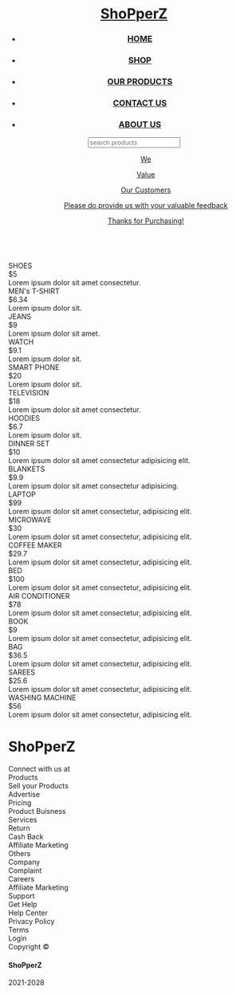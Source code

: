 
<html lang="en">
    <head>
        <meta charset="UTF-8" />
        <meta http-equiv="X-UA-Compatible" content="IE=edge" />
        <meta name="viewport" content="width=device-width, initial-scale=1.0" />
        <title>Document</title>
        <link rel="stylesheet" href="./ecommerce.css" />
        <link
            href="https://unpkg.com/ionicons@4.5.10-0/dist/css/ionicons.min.css"
            rel="stylesheet"
        />
    </head>
    <body>
        <header>
            <div class="logo"><a href="#"><h1>ShoPperZ</h1></a></div>
            <div class="menu">
                <a href=""><ion-icon name="close" class="close"></ion-icon></a>
                <ul>
                    <li><h3><a href="#" class="under">HOME</a></h3></li>
                    <li><h3><a href="#" class="under">SHOP</a></h3></li>
                    <li><h3><a href="#" class="under">OUR PRODUCTS</a></h3></li>
                    <li><h3><a href="#" class="under">CONTACT US</a></h3></li>
                    <li><h3><a href="#" class="under">ABOUT US</a></h3></li>
                </ul>
            </div>
            <div class="search">
                <a href=""
                    ><input
                        type="text"
                        placeholder="search products"
                        id="input"
                    />
                    <ion-icon class="s" name="search"></ion-icon>
                </a>
            </div>
            <div class="heading">
                <ul>
                    <ul><a href="#" class="under">We</a></ul>
                    <ul><a href="#" class="under">Value</a></ul>
                    <ul><a href="#" class="under">Our Customers</a></ul>
                    <ul><a href="#" class="under">Please do provide us with your valuable feedback</a></ul>
                    <ul><a href="#" class="under">Thanks for Purchasing!</a></ul>
                </ul>
            </div>
            <div class="heading1">
                <ion-icon name="menu" class="ham"></ion-icon>
            </div>
        </header>
        <section>
            <div class="section">
                <div class="section1">
                    <div class="img-slider">
                        <img
                            src="https://images.pexels.com/photos/6347888/pexels-photo-6347888.jpeg?auto=compress&cs=tinysrgb&dpr=2&h=750&w=1260"
                            alt=""
                            class="img"
                        />
                        <img
                            src="https://images.pexels.com/photos/3962294/pexels-photo-3962294.jpeg?auto=compress&cs=tinysrgb&dpr=2&h=750&w=1260"
                            alt=""
                            class="img"
                        />
                        <img
                            src="https://images.pexels.com/photos/2292953/pexels-photo-2292953.jpeg?auto=compress&cs=tinysrgb&dpr=2&w=500"
                            alt=""
                            class="img"
                        />
                        <img
                            src="https://images.pexels.com/photos/1229861/pexels-photo-1229861.jpeg?auto=compress&cs=tinysrgb&dpr=2&h=750&w=1260"
                            alt=""
                            class="img"
                        />
                        <img
                            src="https://images.pexels.com/photos/1598505/pexels-photo-1598505.jpeg?auto=compress&cs=tinysrgb&dpr=2&h=750&w=1260"
                            alt=""
                            class="img"
                        />
                    </div>
                </div>
                <div class="section2">
                    <div class="container">
                        <div class="items">
                            <div class="img img1">
                                <img
                                    src="https://images.pexels.com/photos/1464625/pexels-photo-1464625.jpeg?auto=compress&cs=tinysrgb&dpr=2&h=650&w=940"
                                    alt=""
                                />
                            </div>
                            <div class="name">SHOES</div>
                            <div class="price">$5</div>
                            <div class="info">
                                Lorem ipsum dolor sit amet consectetur.
                            </div>
                        </div>
                        <div class="items">
                            <div class="img img2">
                                <img
                                    src="https://images.pexels.com/photos/3649765/pexels-photo-3649765.jpeg?auto=compress&cs=tinysrgb&dpr=1&w=500"
                                    alt=""
                                />
                            </div>
                            <div class="name">MEN's T-SHIRT</div>
                            <div class="price">$6.34</div>
                            <div class="info">Lorem ipsum dolor sit.</div>
                        </div>
                        <div class="items">
                            <div class="img img3">
                                <img
                                    src="https://media.istockphoto.com/photos/folded-blue-jeans-on-a-white-background-modern-casual-clothing-flat-picture-id1281304280"
                                    alt=""
                                />
                            </div>
                            <div class="name">JEANS</div>
                            <div class="price">$9</div>
                            <div class="info">Lorem ipsum dolor sit amet.</div>
                        </div>
                        <div class="items">
                            <div class="img img1">
                                <img
                                    src="https://images.pexels.com/photos/8839887/pexels-photo-8839887.jpeg?auto=compress&cs=tinysrgb&dpr=2&h=650&w=940"
                                    alt=""
                                />
                            </div>
                            <div class="name">WATCH</div>
                            <div class="price">$9.1</div>
                            <div class="info">Lorem ipsum dolor sit.</div>
                        </div>
                        <div class="items">
                            <div class="img img1">
                                <img
                                    src="https://images.pexels.com/photos/6858618/pexels-photo-6858618.jpeg?auto=compress&cs=tinysrgb&dpr=2&h=650&w=940"
                                    alt=""
                                />
                            </div>
                            <div class="name">SMART PHONE</div>
                            <div class="price">$20</div>
                            <div class="info">Lorem ipsum dolor sit.</div>
                        </div>
                        <div class="items">
                            <div class="img img1">
                                <img
                                    src="https://images.pexels.com/photos/5552789/pexels-photo-5552789.jpeg?auto=compress&cs=tinysrgb&dpr=2&h=650&w=940"
                                    alt=""
                                />
                            </div>
                            <div class="name">TELEVISION</div>
                            <div class="price">$18</div>
                            <div class="info">
                                Lorem ipsum dolor sit amet consectetur.
                            </div>
                        </div>
                        <div class="items">
                            <div class="img img1">
                                <img
                                    src="https://images.pexels.com/photos/4295985/pexels-photo-4295985.jpeg?auto=compress&cs=tinysrgb&dpr=1&w=500"
                                    alt=""
                                />
                            </div>
                            <div class="name">HOODIES</div>
                            <div class="price">$6.7</div>
                            <div class="info">Lorem ipsum dolor sit.</div>
                        </div>
                        <div class="items">
                            <div class="img img1">
                                <img
                                    src="https://media.istockphoto.com/photos/vintage-plates-with-silver-teaspoons-picture-id184363070"
                                    alt=""
                                />
                            </div>
                            <div class="name">DINNER SET</div>
                            <div class="price">$10</div>
                            <div class="info">
                                Lorem ipsum dolor sit amet consectetur
                                adipisicing elit.
                            </div>
                        </div>
                        <div class="items">
                            <div class="img img1">
                                <img
                                    src="https://images.pexels.com/photos/6463348/pexels-photo-6463348.jpeg?auto=compress&cs=tinysrgb&dpr=1&w=500"
                                    alt=""
                                />
                            </div>
                            <div class="name">BLANKETS</div>
                            <div class="price">$9.9</div>
                            <div class="info">
                                Lorem ipsum dolor sit amet consectetur
                                adipisicing.
                            </div>
                        </div>
                        <div class="items">
                            <div class="img img1">
                                <img
                                    src="https://images.pexels.com/photos/2659939/pexels-photo-2659939.jpeg?auto=compress&cs=tinysrgb&dpr=1&w=500"
                                    alt=""
                                />
                            </div>
                            <div class="name">LAPTOP</div>
                            <div class="price">$99</div>
                            <div class="info">
                                Lorem ipsum dolor sit amet consectetur,
                                adipisicing elit.
                            </div>
                        </div>
                        <div class="items">
                            <div class="img img1">
                                <img
                                    src="https://media.istockphoto.com/photos/modern-kitchen-microwave-oven-picture-id1144960519"
                                    alt=""
                                />
                            </div>
                            <div class="name">MICROWAVE</div>
                            <div class="price">$30</div>
                            <div class="info">
                                Lorem ipsum dolor sit amet consectetur,
                                adipisicing elit.
                            </div>
                        </div>
                        <div class="items">
                            <div class="img img1">
                                <img
                                    src="https://media.istockphoto.com/photos/black-coffee-maker-with-green-led-lights-picture-id177395430"
                                    alt=""
                                />
                            </div>
                            <div class="name">COFFEE MAKER</div>
                            <div class="price">$29.7</div>
                            <div class="info">
                                Lorem ipsum dolor sit amet consectetur,
                                adipisicing elit.
                            </div>
                        </div>
                        <div class="items">
                            <div class="img img1">
                                <img
                                    src="https://images.pexels.com/photos/6606354/pexels-photo-6606354.jpeg?auto=compress&cs=tinysrgb&dpr=1&w=500"
                                    alt=""
                                />
                            </div>
                            <div class="name">BED</div>
                            <div class="price">$100</div>
                            <div class="info">
                                Lorem ipsum dolor sit amet consectetur,
                                adipisicing elit.
                            </div>
                        </div>
                        <div class="items">
                            <div class="img img1">
                                <img
                                    src="https://media.istockphoto.com/photos/woman-turning-on-air-conditioner-picture-id1325708905"
                                    alt=""
                                />
                            </div>
                            <div class="name">AIR CONDITIONER</div>
                            <div class="price">$78</div>
                            <div class="info">
                                Lorem ipsum dolor sit amet consectetur,
                                adipisicing elit.
                            </div>
                        </div>
                        <div class="items">
                            <div class="img img1">
                                <img
                                    src="https://images.pexels.com/photos/5834/nature-grass-leaf-green.jpg?auto=compress&cs=tinysrgb&dpr=2&h=650&w=940"
                                    alt=""
                                />
                            </div>
                            <div class="name">BOOK</div>
                            <div class="price">$9</div>
                            <div class="info">
                                Lorem ipsum dolor sit amet consectetur,
                                adipisicing elit.
                            </div>
                        </div>
                        <div class="items">
                            <div class="img img1">
                                <img
                                    src="https://images.pexels.com/photos/4339598/pexels-photo-4339598.jpeg?auto=compress&cs=tinysrgb&dpr=2&h=650&w=940"
                                    alt=""
                                />
                            </div>
                            <div class="name">BAG</div>
                            <div class="price">$36.5</div>
                            <div class="info">
                                Lorem ipsum dolor sit amet consectetur,
                                adipisicing elit.
                            </div>
                        </div>
                        <div class="items">
                            <div class="img img1">
                                <img
                                    src="https://media.istockphoto.com/photos/hand-of-a-lady-selecting-yellow-colored-saree-in-a-shop-picture-id1301740530"
                                    alt=""
                                />
                            </div>
                            <div class="name">SAREES</div>
                            <div class="price">$25.6</div>
                            <div class="info">
                                Lorem ipsum dolor sit amet consectetur,
                                adipisicing elit.
                            </div>
                        </div>
                        <div class="items">
                            <div class="img img1">
                                <img
                                    src="https://images.pexels.com/photos/5816934/pexels-photo-5816934.jpeg?auto=compress&cs=tinysrgb&dpr=2&h=650&w=940"
                                    alt=""
                                />
                            </div>
                            <div class="name">WASHING MACHINE</div>
                            <div class="price">$56</div>
                            <div class="info">
                                Lorem ipsum dolor sit amet consectetur,
                                adipisicing elit.
                            </div>
                        </div>
                    </div>
                </div>
            </div>
        </section>
        <footer>
            <div class="footer0"><h1>ShoPperZ</h1></div>
            <div class="footer1">
                Connect with us at
                <div class="social-media">
                    <a href="#"> <ion-icon name="logo-facebook"></ion-icon> </a>
                    <a href="#"> <ion-icon name="logo-linkedin"></ion-icon> </a>
                    <a href="#"> <ion-icon name="logo-youtube"></ion-icon> </a>
                    <a href="#">
                        <ion-icon name="logo-instagram"></ion-icon>
                    </a>
                    <a href="#"> <ion-icon name="logo-twitter"></ion-icon> </a>
                </div>
            </div>
            <div class="footer2">
                <div class="product">
                    <div class="heading">Products</div>
                    <div class="div">Sell your Products</div>
                    <div class="div">Advertise</div>
                    <div class="div">Pricing</div>
                    <div class="div">Product Buisness</div>
                </div>
                <div class="services">
                    <div class="heading">Services</div>
                    <div class="div">Return</div>
                    <div class="div">Cash Back</div>
                    <div class="div">Affiliate Marketing</div>
                    <div class="div">Others</div>
                </div>
                <div class="Company">
                    <div class="heading">Company</div>
                    <div class="div">Complaint</div>
                    <div class="div">Careers</div>
                    <div class="div">Affiliate Marketing</div>
                    <div class="div">Support</div>
                </div>
                <div class="Get Help">
                    <div class="heading">Get Help</div>
                    <div class="div">Help Center</div>
                    <div class="div">Privacy Policy</div>
                    <div class="div">Terms</div>
                    <div class="div">Login</div>
                </div>
            </div>
            <div class="footer3">
                Copyright ©
                <h4>ShoPperZ</h4>
                2021-2028
            </div>
        </footer>
        <script src="https://unpkg.com/ionicons@4.5.10-0/dist/ionicons.js"></script>
        <script src="./ecommerce.js"></script>
    </body>
</html>
